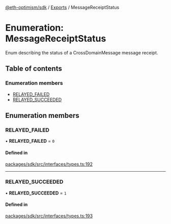 [@eth-optimism/sdk](../README.md) / [Exports](../modules.md) / MessageReceiptStatus

# Enumeration: MessageReceiptStatus

Enum describing the status of a CrossDomainMessage message receipt.

## Table of contents

### Enumeration members

- [RELAYED\_FAILED](MessageReceiptStatus.md#relayed_failed)
- [RELAYED\_SUCCEEDED](MessageReceiptStatus.md#relayed_succeeded)

## Enumeration members

### RELAYED\_FAILED

• **RELAYED\_FAILED** = `0`

#### Defined in

[packages/sdk/src/interfaces/types.ts:192](https://github.com/ethereum-optimism/optimism/blob/e5a9fd56/packages/sdk/src/interfaces/types.ts#L192)

___

### RELAYED\_SUCCEEDED

• **RELAYED\_SUCCEEDED** = `1`

#### Defined in

[packages/sdk/src/interfaces/types.ts:193](https://github.com/ethereum-optimism/optimism/blob/e5a9fd56/packages/sdk/src/interfaces/types.ts#L193)
